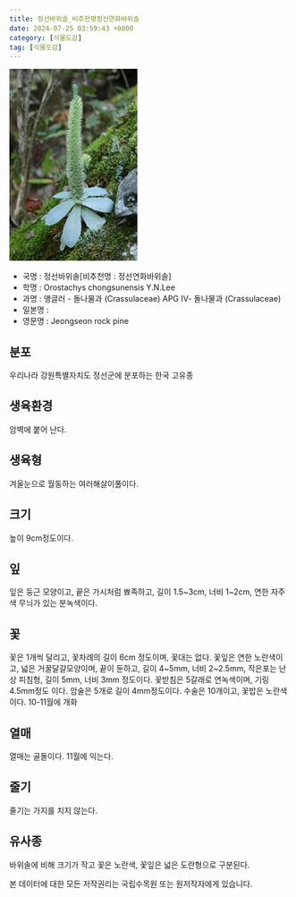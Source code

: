 ```yaml
---
title: 정선바위솔_비추천명정선연화바위솔
date: 2024-07-25 03:59:43 +0800
category: [식물도감]
tag: [식물도감]
---
```




![정선바위솔[비추천명 : 정선연화바위솔]](/assets/img/fileUpload/plants/basic/Crassulaceae/Orostachys/18583/18583_1_th2.JPG)
- 국명 : 정선바위솔[비추천명 : 정선연화바위솔]
- 학명 : Orostachys chongsunensis Y.N.Lee
- 과명 : 앵글러 - 돌나물과 (Crassulaceae) APG Ⅳ- 돌나물과 (Crassulaceae)
- 일본명 : 
- 영문명 : Jeongseon rock pine


## 분포
우리나라 강원특별자치도 정선군에 분포하는 한국 고유종
## 생육환경
암벽에 붙어 난다.
## 생육형
겨울눈으로 월동하는 여러해살이풀이다.
## 크기
높이 9cm정도이다.
## 잎
잎은 둥근 모양이고, 끝은 가시처럼 뾰족하고, 길이 1.5~3cm, 너비 1~2cm, 연한 자주색 무늬가 있는 분녹색이다.
## 꽃
꽃은 1개씩 달리고, 꽃차례의 길이 6cm 정도이며, 꽃대는 없다. 꽃잎은 연한 노란색이고, 넓은 거꿀달걀모양이며, 끝이 둔하고, 길이 4~5mm, 너비 2~2.5mm, 작은포는 난상 피침형, 길이 5mm, 너비 3mm 정도이다. 꽃받침은 5갈래로 연녹색이며, 기링 4.5mm정도 이다. 암술은 5개로 길이 4mm정도이다. 수술은 10개이고, 꽃밥은 노란색이다. 10-11월에 개화
## 열매
열매는 골돌이다. 11월에 익는다. 
## 줄기
줄기는 가지를 치지 않는다.
## 유사종
바위솔에 비해 크기가 작고 꽃은 노란색, 꽃잎은 넓은 도란형으로 구분된다. 






본 데이터에 대한 모든 저작권리는 국립수목원 또는 원저작자에게 있습니다.
